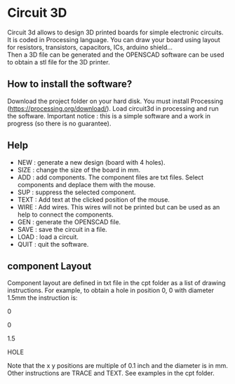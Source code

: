 # Circuit 3D
Circuit 3d allows to design 3D printed boards for simple electronic circuits. It is coded in Processing language.
You can draw your board using layout for resistors, transistors, capacitors, ICs, arduino shield...  
Then a 3D file can be generated and the OPENSCAD software can be used to obtain a stl file for the 3D printer.

## How to install the software?
Download the project folder on your hard disk. You must install Processing (https://processing.org/download/). Load circuit3d in processing and run the software.
Important notice : this is a simple software and a work in progress (so there is no guarantee).

## Help

- NEW : generate a new design (board with 4 holes).
- SIZE : change the size of the board in mm.
- ADD : add components. The component files are txt files. Select components and deplace them with the mouse. 
- SUP : suppress the selected component.
- TEXT : Add  text at the clicked position of the mouse.
- WIRE : Add wires. This wires will not be printed but can be used as an help to connect the components.
- GEN : generate the OPENSCAD file.
- SAVE : save the circuit in a file.
- LOAD : load a circuit.
- QUIT : quit the software.

## component Layout

Component layout are defined in txt file in the cpt folder as a list of drawing instructions.
For example, to obtain a hole in position 0, 0 with diameter 1.5mm the instruction is:

0

0

1.5

HOLE

Note that the x y positions are multiple of 0.1 inch and the diameter is in mm.
Other instructions are TRACE and TEXT. See examples in the cpt folder.


